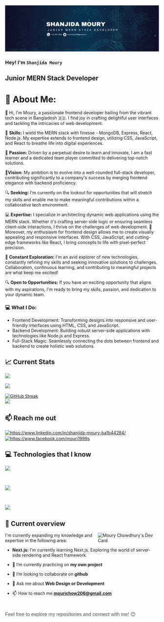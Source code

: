 ![Web Developer](https://github.com/Mouri199/mouri199/blob/main/Brown%20Wood%20Minimalist%20Profile%20LinkedIn%20Banner.png)
### Hey! I'm `Shanjida Moury`
## Junior MERN Stack Developer

# 💫 About Me:

👋 Hi, I'm Moury, a passionate frontend developer hailing from the vibrant tech scene in Bangladesh 🇧🇩. I find joy in crafting delightful user interfaces and tackling the intricacies of web development.

🌟 **Skills:** I wield the MERN stack with finesse - MongoDB, Express, React, Node.js. My expertise extends to frontend design, utilizing CSS, JavaScript, and React to breathe life into digital experiences.

🚀 **Passion:** Driven by a perpetual desire to learn and innovate, I am a fast learner and a dedicated team player committed to delivering top-notch solutions.

🚀**Vision:** My ambition is to evolve into a well-rounded full-stack developer, contributing significantly to a company's success by merging frontend elegance with backend proficiency.

🔍 **Seeking:** I'm currently on the lookout for opportunities that will stretch my skills and enable me to make meaningful contributions within a collaborative tech environment.

💻 **Expertise:** I specialize in architecting dynamic web applications using the MERN stack. Whether it's crafting server-side logic or ensuring seamless client-side interactions, I thrive on the challenges of web development.
🎨 Moreover, my enthusiasm for frontend design allows me to create visually appealing and responsive interfaces. With CSS, JavaScript, and cutting-edge frameworks like React, I bring concepts to life with pixel-perfect precision.

🌟 **Constant Exploration:** I'm an avid explorer of new technologies, constantly refining my skills and seeking innovative solutions to challenges. Collaboration, continuous learning, and contributing to meaningful projects are what keep me excited!

🔍 **Open to Opportunities:** If you have an exciting opportunity that aligns with my aspirations, I'm ready to bring my skills, passion, and dedication to your dynamic team.


### 💻 What I Do:

- Frontend Development: Transforming designs into responsive and user-friendly interfaces using HTML, CSS, and JavaScript.
- Backend Development: Building robust server-side applications with technologies like Node.js and Express.
- Full-Stack Magic: Seamlessly connecting the dots between frontend and backend to create holistic web solutions.


## :chart_with_upwards_trend: Current Stats
<img src="https://github-readme-stats.vercel.app/api?username=mouri199&theme=react&hide_border=false&include_all_commits=true&count_private=true"><br/>

  <img src="https://github-readme-streak-stats.herokuapp.com/?user=mouri199&theme=react&hide_border=false"><br/>
  
[![GitHub Streak](https://github-readme-streak-stats.herokuapp.com?user=mouri199&theme=prussian&hide_border=true)](https://git.io/streak-stats)
<br/>
<img src="https://github-readme-stats.vercel.app/api/top-langs/?username=mouri199&theme=react&hide_border=false&include_all_commits=true&count_private=true&layout=compact">


    

## :mailbox: Reach me out
<p align="left">
<a href="https://www.linkedin.com/in/shanjida-moury-ba1b44284/" target="blank"><img align="center" src="https://raw.githubusercontent.com/rahuldkjain/github-profile-readme-generator/master/src/images/icons/Social/linked-in-alt.svg" alt="https://www.linkedin.com/in/shanjida-moury-ba1b44284/" height="30" width="40" /></a>
<a href="https://www.facebook.com/mouri1999s" target="blank"><img align="center" src="https://raw.githubusercontent.com/rahuldkjain/github-profile-readme-generator/master/src/images/icons/Social/facebook.svg" alt="https://www.facebook.com/mouri1999s" height="30" width="40" /></a>

</p>

## :computer: Technologies that I know

<p align="left">

  <a href="https://skillicons.dev">
    <img src="https://skillicons.dev/icons?i=html,css,js,materialui,mongodb" />
  </a>

</p>
<br/>
<p align="left">

  <a href="https://skillicons.dev">
    <img src="https://skillicons.dev/icons?i=nodejs,react,tailwind,vite" />
  </a>

</p>
<br/>
<p align="left">

  <a href="https://skillicons.dev">
    <img src="https://skillicons.dev/icons?i=vscode,express,firebase,github,git," />
  </a>

</p>





## :eyes: Current overview

<div align="left">
  <a href="https://app.daily.dev/mouri199"><img align="right" src="https://api.daily.dev/devcards/67dac182b2eb475193767f600bb76c31.png?r=gr1" width="200" alt="Moury Chowdhury's Dev Card"/></a>
</div>
I'm currently expanding my knowledge and expertise in the following area:

- **Next.js:** I'm currently learning Next.js. Exploring the world of server-side rendering and React framework.

- 🔭 I’m currently practicing on **my own project**

- 👯 I’m looking to collaborate on **github**

- 💬 Ask me about **Web Design or Development**

- 📫 How to reach me **mourichow206@gmail.com**

<br/>

<span style="color: #555; font-family: 'Helvetica', sans-serif; font-size: 16px;">Feel free to explore my repositories and connect with me! 😊</span>


